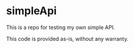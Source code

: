 # simpleApi

This is a repo for testing my own simple API.

This code is provided as-is, without any warranty.